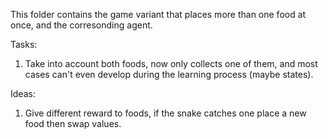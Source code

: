 This folder contains the game variant that places more than one food at once, and the corresonding agent.

Tasks:
1. Take into account both foods, now only collects one of them, and most cases can't even develop during the learning process (maybe states).

Ideas:
1. Give different reward to foods, if the snake catches one place a new food then swap values.
